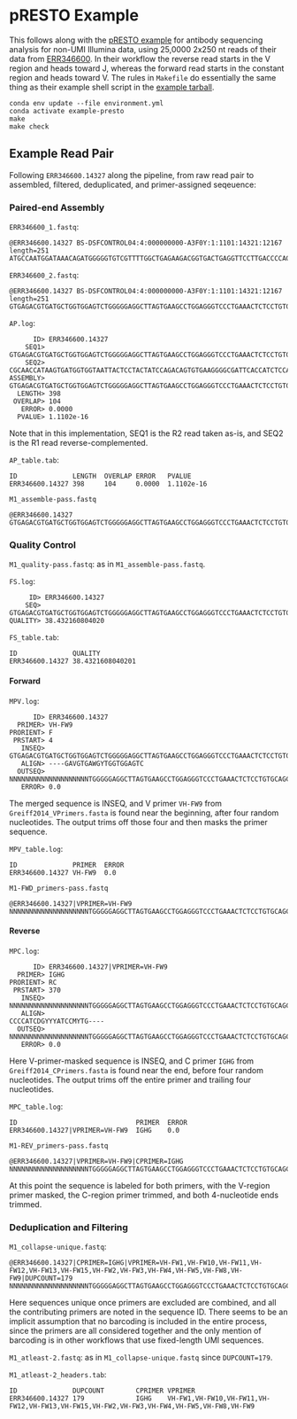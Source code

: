 # pRESTO Example

This follows along with the [pRESTO example] for antibody sequencing analysis
for non-UMI Illumina data, using 25,0000 2x250 nt reads of their data from
[ERR346600].  In their workflow the reverse read starts in the V region and
heads toward J, whereas the forward read starts in the constant region and
heads toward V.  The rules in `Makefile` do essentially the same thing as their
example shell script in the [example tarball].

    conda env update --file environment.yml
    conda activate example-presto
    make
    make check

## Example Read Pair

Following `ERR346600.14327` along the pipeline, from raw read pair to
assembled, filtered, deduplicated, and primer-assigned seqeuence:

### Paired-end Assembly

`ERR346600_1.fastq`:

    @ERR346600.14327 BS-DSFCONTROL04:4:000000000-A3F0Y:1:1101:14321:12167 length=251
    ATGCCAATGGATAAACAGATGGGGGTGTCGTTTTGGCTGAGAAGACGGTGACTGAGGTTCCTTGACCCCAGTAGTCCATAGCGCCATACCTCATTCTCGACCTCGCACAGTAATACATGGCTGTGTCCTCAGACTTCAGACTACTCATTTGCAGGTACAGGTTATTCTTGGCATTGTCTCTGGAGATGGTGAATCGCCCCTTCACACTGTCTGGATAGTAGGAGTAATTACCACCATCACTTATGGTTGCG

`ERR346600_2.fastq`:

    @ERR346600.14327 BS-DSFCONTROL04:4:000000000-A3F0Y:1:1101:14321:12167 length=251
    GTGAGACGTGATGCTGGTGGAGTCTGGGGGAGGCTTAGTGAAGCCTGGAGGGTCCCTGAAACTCTCCTGTGCAGCCTCTGGATTCACTTTCAGTGACTATTATATATATTGGCTTCGCCAGACTCCGGAAAAGAGGCTGGAGTGGGTCGCAACCATAAGTGATGGTGGTAATTACTCCTACTATCCAGACAGTGTGAAGGGGCGATTCACCATCTCCAGAGACAATGCCAAGAATAACCTGTACCTGCAAA

`AP.log`:

          ID> ERR346600.14327
        SEQ1> GTGAGACGTGATGCTGGTGGAGTCTGGGGGAGGCTTAGTGAAGCCTGGAGGGTCCCTGAAACTCTCCTGTGCAGCCTCTGGATTCACTTTCAGTGACTATTATATATATTGGCTTCGCCAGACTCCGGAAAAGAGGCTGGAGTGGGTCGCAACCATAAGTGATGGTGGTAATTACTCCTACTATCCAGACAGTGTGAAGGGGCGATTCACCATCTCCAGAGACAATGCCAAGAATAACCTGTACCTGCAAA
        SEQ2>                                                                                                                                                    CGCAACCATAAGTGATGGTGGTAATTACTCCTACTATCCAGACAGTGTGAAGGGGCGATTCACCATCTCCAGAGACAATGCCAAGAATAACCTGTACCTGCAAATGAGTAGTCTGAAGTCTGAGGACACAGCCATGTATTACTGTGCGAGGTCGAGAATGAGGTATGGCGCTATGGACTACTGGGGTCAAGGAACCTCAGTCACCGTCTTCTCAGCCAAAACGACACCCCCATCTGTTTATCCATTGGCAT
    ASSEMBLY> GTGAGACGTGATGCTGGTGGAGTCTGGGGGAGGCTTAGTGAAGCCTGGAGGGTCCCTGAAACTCTCCTGTGCAGCCTCTGGATTCACTTTCAGTGACTATTATATATATTGGCTTCGCCAGACTCCGGAAAAGAGGCTGGAGTGGGTCGCAACCATAAGTGATGGTGGTAATTACTCCTACTATCCAGACAGTGTGAAGGGGCGATTCACCATCTCCAGAGACAATGCCAAGAATAACCTGTACCTGCAAATGAGTAGTCTGAAGTCTGAGGACACAGCCATGTATTACTGTGCGAGGTCGAGAATGAGGTATGGCGCTATGGACTACTGGGGTCAAGGAACCTCAGTCACCGTCTTCTCAGCCAAAACGACACCCCCATCTGTTTATCCATTGGCAT
      LENGTH> 398
     OVERLAP> 104
       ERROR> 0.0000
      PVALUE> 1.1102e-16

Note that in this implementation, SEQ1 is the R2 read taken as-is, and SEQ2 is the R1 read reverse-complemented.

`AP_table.tab`:

    ID              LENGTH  OVERLAP ERROR   PVALUE
    ERR346600.14327 398     104     0.0000  1.1102e-16

`M1_assemble-pass.fastq`

    @ERR346600.14327
    GTGAGACGTGATGCTGGTGGAGTCTGGGGGAGGCTTAGTGAAGCCTGGAGGGTCCCTGAAACTCTCCTGTGCAGCCTCTGGATTCACTTTCAGTGACTATTATATATATTGGCTTCGCCAGACTCCGGAAAAGAGGCTGGAGTGGGTCGCAACCATAAGTGATGGTGGTAATTACTCCTACTATCCAGACAGTGTGAAGGGGCGATTCACCATCTCCAGAGACAATGCCAAGAATAACCTGTACCTGCAAATGAGTAGTCTGAAGTCTGAGGACACAGCCATGTATTACTGTGCGAGGTCGAGAATGAGGTATGGCGCTATGGACTACTGGGGTCAAGGAACCTCAGTCACCGTCTTCTCAGCCAAAACGACACCCCCATCTGTTTATCCATTGGCAT

### Quality Control

`M1_quality-pass.fastq`: as in `M1_assemble-pass.fastq`.

`FS.log`:

         ID> ERR346600.14327
        SEQ> GTGAGACGTGATGCTGGTGGAGTCTGGGGGAGGCTTAGTGAAGCCTGGAGGGTCCCTGAAACTCTCCTGTGCAGCCTCTGGATTCACTTTCAGTGACTATTATATATATTGGCTTCGCCAGACTCCGGAAAAGAGGCTGGAGTGGGTCGCAACCATAAGTGATGGTGGTAATTACTCCTACTATCCAGACAGTGTGAAGGGGCGATTCACCATCTCCAGAGACAATGCCAAGAATAACCTGTACCTGCAAATGAGTAGTCTGAAGTCTGAGGACACAGCCATGTATTACTGTGCGAGGTCGAGAATGAGGTATGGCGCTATGGACTACTGGGGTCAAGGAACCTCAGTCACCGTCTTCTCAGCCAAAACGACACCCCCATCTGTTTATCCATTGGCAT
    QUALITY> 38.432160804020

`FS_table.tab`:

    ID              QUALITY
    ERR346600.14327 38.4321608040201

#### Forward

`MPV.log`:

          ID> ERR346600.14327
      PRIMER> VH-FW9
    PRORIENT> F
     PRSTART> 4
       INSEQ> GTGAGACGTGATGCTGGTGGAGTCTGGGGGAGGCTTAGTGAAGCCTGGAGGGTCCCTGAAACTCTCCTGTGCAGCCTCTGGATTCACTTTCAGTGACTATTATATATATTGGCTTCGCCAGACTCCGGAAAAGAGGCTGGAGTGGGTCGCAACCATAAGTGATGGTGGTAATTACTCCTACTATCCAGACAGTGTGAAGGGGCGATTCACCATCTCCAGAGACAATGCCAAGAATAACCTGTACCTGCAAATGAGTAGTCTGAAGTCTGAGGACACAGCCATGTATTACTGTGCGAGGTCGAGAATGAGGTATGGCGCTATGGACTACTGGGGTCAAGGAACCTCAGTCACCGTCTTCTCAGCCAAAACGACACCCCCATCTGTTTATCCATTGGCAT
       ALIGN> ----GAVGTGAWGYTGGTGGAGTC
      OUTSEQ>     NNNNNNNNNNNNNNNNNNNNTGGGGGAGGCTTAGTGAAGCCTGGAGGGTCCCTGAAACTCTCCTGTGCAGCCTCTGGATTCACTTTCAGTGACTATTATATATATTGGCTTCGCCAGACTCCGGAAAAGAGGCTGGAGTGGGTCGCAACCATAAGTGATGGTGGTAATTACTCCTACTATCCAGACAGTGTGAAGGGGCGATTCACCATCTCCAGAGACAATGCCAAGAATAACCTGTACCTGCAAATGAGTAGTCTGAAGTCTGAGGACACAGCCATGTATTACTGTGCGAGGTCGAGAATGAGGTATGGCGCTATGGACTACTGGGGTCAAGGAACCTCAGTCACCGTCTTCTCAGCCAAAACGACACCCCCATCTGTTTATCCATTGGCAT
       ERROR> 0.0

The merged sequence is INSEQ, and V primer `VH-FW9` from
`Greiff2014_VPrimers.fasta` is found near the beginning, after four random
nucleotides.  The output trims off those four and then masks the primer
sequence.

`MPV_table.log`:

    ID              PRIMER  ERROR
    ERR346600.14327 VH-FW9  0.0

`M1-FWD_primers-pass.fastq`

    @ERR346600.14327|VPRIMER=VH-FW9
    NNNNNNNNNNNNNNNNNNNNTGGGGGAGGCTTAGTGAAGCCTGGAGGGTCCCTGAAACTCTCCTGTGCAGCCTCTGGATTCACTTTCAGTGACTATTATATATATTGGCTTCGCCAGACTCCGGAAAAGAGGCTGGAGTGGGTCGCAACCATAAGTGATGGTGGTAATTACTCCTACTATCCAGACAGTGTGAAGGGGCGATTCACCATCTCCAGAGACAATGCCAAGAATAACCTGTACCTGCAAATGAGTAGTCTGAAGTCTGAGGACACAGCCATGTATTACTGTGCGAGGTCGAGAATGAGGTATGGCGCTATGGACTACTGGGGTCAAGGAACCTCAGTCACCGTCTTCTCAGCCAAAACGACACCCCCATCTGTTTATCCATTGGCAT

#### Reverse

`MPC.log`:

          ID> ERR346600.14327|VPRIMER=VH-FW9
      PRIMER> IGHG
    PRORIENT> RC
     PRSTART> 370
       INSEQ> NNNNNNNNNNNNNNNNNNNNTGGGGGAGGCTTAGTGAAGCCTGGAGGGTCCCTGAAACTCTCCTGTGCAGCCTCTGGATTCACTTTCAGTGACTATTATATATATTGGCTTCGCCAGACTCCGGAAAAGAGGCTGGAGTGGGTCGCAACCATAAGTGATGGTGGTAATTACTCCTACTATCCAGACAGTGTGAAGGGGCGATTCACCATCTCCAGAGACAATGCCAAGAATAACCTGTACCTGCAAATGAGTAGTCTGAAGTCTGAGGACACAGCCATGTATTACTGTGCGAGGTCGAGAATGAGGTATGGCGCTATGGACTACTGGGGTCAAGGAACCTCAGTCACCGTCTTCTCAGCCAAAACGACACCCCCATCTGTTTATCCATTGGCAT
       ALIGN>                                                                                                                                                                                                                                                                                                                                                                                   CCCCATCDGYYYATCCMYTG----
      OUTSEQ> NNNNNNNNNNNNNNNNNNNNTGGGGGAGGCTTAGTGAAGCCTGGAGGGTCCCTGAAACTCTCCTGTGCAGCCTCTGGATTCACTTTCAGTGACTATTATATATATTGGCTTCGCCAGACTCCGGAAAAGAGGCTGGAGTGGGTCGCAACCATAAGTGATGGTGGTAATTACTCCTACTATCCAGACAGTGTGAAGGGGCGATTCACCATCTCCAGAGACAATGCCAAGAATAACCTGTACCTGCAAATGAGTAGTCTGAAGTCTGAGGACACAGCCATGTATTACTGTGCGAGGTCGAGAATGAGGTATGGCGCTATGGACTACTGGGGTCAAGGAACCTCAGTCACCGTCTTCTCAGCCAAAACGACAC
       ERROR> 0.0

Here V-primer-masked sequence is INSEQ, and C primer `IGHG` from
`Greiff2014_CPrimers.fasta` is found near the end, before four random
nucleotides.  The output trims off the entire primer and trailing four
nucleotides.

`MPC_table.log`:

    ID                              PRIMER  ERROR
    ERR346600.14327|VPRIMER=VH-FW9  IGHG    0.0

`M1-REV_primers-pass.fastq`

    @ERR346600.14327|VPRIMER=VH-FW9|CPRIMER=IGHG
    NNNNNNNNNNNNNNNNNNNNTGGGGGAGGCTTAGTGAAGCCTGGAGGGTCCCTGAAACTCTCCTGTGCAGCCTCTGGATTCACTTTCAGTGACTATTATATATATTGGCTTCGCCAGACTCCGGAAAAGAGGCTGGAGTGGGTCGCAACCATAAGTGATGGTGGTAATTACTCCTACTATCCAGACAGTGTGAAGGGGCGATTCACCATCTCCAGAGACAATGCCAAGAATAACCTGTACCTGCAAATGAGTAGTCTGAAGTCTGAGGACACAGCCATGTATTACTGTGCGAGGTCGAGAATGAGGTATGGCGCTATGGACTACTGGGGTCAAGGAACCTCAGTCACCGTCTTCTCAGCCAAAACGACAC

At this point the sequence is labeled for both primers, with the V-region
primer masked, the C-region primer trimmed, and both 4-nucleotide ends trimmed.

### Deduplication and Filtering

`M1_collapse-unique.fastq`:

    @ERR346600.14327|CPRIMER=IGHG|VPRIMER=VH-FW1,VH-FW10,VH-FW11,VH-FW12,VH-FW13,VH-FW15,VH-FW2,VH-FW3,VH-FW4,VH-FW5,VH-FW8,VH-FW9|DUPCOUNT=179
    NNNNNNNNNNNNNNNNNNNNTGGGGGAGGCTTAGTGAAGCCTGGAGGGTCCCTGAAACTCTCCTGTGCAGCCTCTGGATTCACTTTCAGTGACTATTATATATATTGGCTTCGCCAGACTCCGGAAAAGAGGCTGGAGTGGGTCGCAACCATAAGTGATGGTGGTAATTACTCCTACTATCCAGACAGTGTGAAGGGGCGATTCACCATCTCCAGAGACAATGCCAAGAATAACCTGTACCTGCAAATGAGTAGTCTGAAGTCTGAGGACACAGCCATGTATTACTGTGCGAGGTCGAGAATGAGGTATGGCGCTATGGACTACTGGGGTCAAGGAACCTCAGTCACCGTCTTCTCAGCCAAAACGACAC

Here sequences unique once primers are excluded are combined, and all the
contributing primers are noted in the sequence ID.  There seems to be an
implicit assumption that no barcoding is included in the entire process, since
the primers are all considered together and the only mention of barcoding is in
other workflows that use fixed-length UMI sequences.

`M1_atleast-2.fastq`: as in `M1_collapse-unique.fastq` since `DUPCOUNT=179`.

`M1_atleast-2_headers.tab`:

    ID              DUPCOUNT        CPRIMER VPRIMER
    ERR346600.14327 179             IGHG    VH-FW1,VH-FW10,VH-FW11,VH-FW12,VH-FW13,VH-FW15,VH-FW2,VH-FW3,VH-FW4,VH-FW5,VH-FW8,VH-FW9


[pRESTO example]: https://presto.readthedocs.io/en/stable/workflows/Greiff2014_Workflow.html
[ERR346600]: https://www.ncbi.nlm.nih.gov/sra/ERR346600
[example tarball]: http://clip.med.yale.edu/immcantation/examples/Greiff2014_Example.tar.gz
